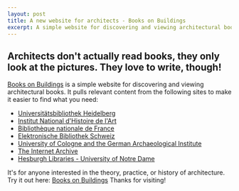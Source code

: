 ```yaml
---
layout: post
title: A new website for architects - Books on Buildings
excerpt: A simple website for discovering and viewing architectural books
---
```


## Architects don't actually read books, they only look at the pictures. They love to write, though!


[Books on Buildings][1] is a simple website for discovering and viewing architectural books. It pulls relevant content from the following sites to make it easier to find what you need:


* [Universitätsbibliothek Heidelberg][2]  
* [Institut National d'Histoire de l'Art][3]
* [Bibliothèque nationale de France][4]
* [Elektronische Bibliothek Schweiz][5]
* [University of Cologne and the German Archaeological Institute][6]
* [The Internet Archive][7]
* [Hesburgh Libraries - University of Notre Dame][8]

It's for anyone interested in the theory, practice, or history of architecture. Try it out here: [Books on Buildings][1] Thanks for visiting!

[1]: http://dtlib.github.io
[2]: http://www.ub.uni-heidelberg.de/
[3]: http://bibliotheque.inha.fr/iguana/www.main.cls?surl=bibliotheque-inha
[4]: http://gallica.bnf.fr/
[5]: http://www.e-rara.ch/
[6]: http://arachne.uni-koeln.de/drupal/
[7]: https://archive.org/details/texts
[8]: http://library.nd.edu/architecture/DigitizedRareBooks.shtml
